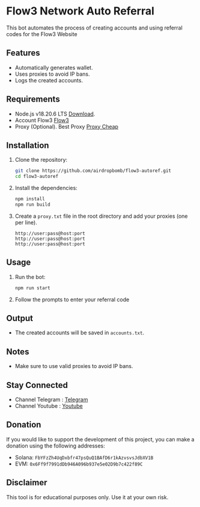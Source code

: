 # Flow3 Network Auto Referral

This bot automates the process of creating accounts and using referral codes for the Flow3 Website

## Features

- Automatically generates wallet.
- Uses proxies to avoid IP bans.
- Logs the created accounts.

## Requirements

- Node.js v18.20.6 LTS [Download](https://nodejs.org/dist/v18.20.6/node-v18.20.6-x64.msi).
- Account Flow3 [Flow3](https://dashboard.flow3.tech/?ref=Df73XFUUi)
- Proxy (Optional). Best Proxy [Proxy Cheap](https://app.proxy-cheap.com/r/kSseKS)

## Installation

1. Clone the repository:

   ```sh
   git clone https://github.com/airdropbomb/flow3-autoref.git
   cd flow3-autoref
   ```

2. Install the dependencies:

   ```sh
   npm install
   npm run build
   ```

3. Create a `proxy.txt` file in the root directory and add your proxies (one per line).
   ```
   http://user:pass@host:port
   http://user:pass@host:port
   http://user:pass@host:port
   ```

## Usage

1. Run the bot:

   ```sh
   npm run start
   ```

2. Follow the prompts to enter your referral code

## Output

- The created accounts will be saved in `accounts.txt`.

## Notes

- Make sure to use valid proxies to avoid IP bans.

## Stay Connected

- Channel Telegram : [Telegram](https://t.me/airdropbombnode)
- Channel Youtube : [Youtube](https://youtube.com/@airdropbombnode)

## Donation

If you would like to support the development of this project, you can make a donation using the following addresses:

- Solana: `FbYFzZh4UqDxbfr47psQuQ1BAfD6r1kAzvsvsJdbXV1B`
- EVM: `0x6Ff9f7991dDb946A096b937e5e02D9b7c422f89C`

## Disclaimer

This tool is for educational purposes only. Use it at your own risk.

